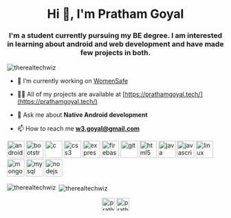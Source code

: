 <h1 align="center">Hi 👋, I'm Pratham Goyal</h1>
<h3 align="center">I'm a student currently pursuing my BE degree. I am interested in learning about android and web development and have made few projects in both.</h3>

<p align="left"> <img src="https://komarev.com/ghpvc/?username=therealtechwiz" alt="therealtechwiz" /> </p>

- 🔭 I’m currently working on [WomenSafe](github.com/TheRealTechWiz/WomenSafe-App)

- 👨‍💻 All of my projects are available at [https://prathamgoyal.tech/](https://prathamgoyal.tech/)

- 💬 Ask me about **Native Android development**

- 📫 How to reach me **w3.goyal@gmail.com**

<p align="left"><img src="https://devicons.github.io/devicon/devicon.git/icons/android/android-original-wordmark.svg" alt="android" width="40" height="40"/> <img src="https://devicons.github.io/devicon/devicon.git/icons/bootstrap/bootstrap-plain.svg" alt="bootstrap" width="40" height="40"/> <img src="https://devicons.github.io/devicon/devicon.git/icons/c/c-original.svg" alt="c" width="40" height="40"/> <img src="https://devicons.github.io/devicon/devicon.git/icons/css3/css3-original-wordmark.svg" alt="css3" width="40" height="40"/> <img src="https://devicons.github.io/devicon/devicon.git/icons/express/express-original-wordmark.svg" alt="express" width="40" height="40"/> <img src="https://www.vectorlogo.zone/logos/firebase/firebase-icon.svg" alt="firebase" width="40" height="40"/> <img src="https://www.vectorlogo.zone/logos/git-scm/git-scm-icon.svg" alt="git" width="40" height="40"/> <img src="https://devicons.github.io/devicon/devicon.git/icons/html5/html5-original-wordmark.svg" alt="html5" width="40" height="40"/> <img src="https://devicons.github.io/devicon/devicon.git/icons/java/java-original-wordmark.svg" alt="java" width="40" height="40"/> <img src="https://devicons.github.io/devicon/devicon.git/icons/javascript/javascript-original.svg" alt="javascript" width="40" height="40"/> <img src="https://devicons.github.io/devicon/devicon.git/icons/linux/linux-original.svg" alt="linux" width="40" height="40"/> <img src="https://devicons.github.io/devicon/devicon.git/icons/mongodb/mongodb-original-wordmark.svg" alt="mongodb" width="40" height="40"/> <img src="https://devicons.github.io/devicon/devicon.git/icons/mysql/mysql-original-wordmark.svg" alt="mysql" width="40" height="40"/> <img src="https://devicons.github.io/devicon/devicon.git/icons/nodejs/nodejs-original-wordmark.svg" alt="nodejs" width="40" height="40"/></p>

<p><img align="left" src="https://github-readme-stats.vercel.app/api/top-langs/?username=therealtechwiz&layout=compact&hide=html" alt="therealtechwiz" /></p>

<p>&nbsp;<img align="center" src="https://github-readme-stats.vercel.app/api?username=therealtechwiz&show_icons=true" alt="therealtechwiz" /></p>

<p align="center">
<a href="https://linkedin.com/in/pratham-w3" target="blank"><img align="center" src="https://cdn.jsdelivr.net/npm/simple-icons@3.0.1/icons/linkedin.svg" alt="pratham-w3" height="30" width="30" /></a>
<a href="https://stackoverflow.com/users/13872592/therealtechwiz" target="blank"><img align="center" src="https://cdn.jsdelivr.net/npm/simple-icons@3.0.1/icons/stackoverflow.svg" alt="pratham goyal" height="30" width="30" /></a>
</p>
